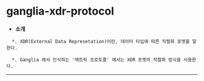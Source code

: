 # ganglia-xdr-protocol

* **소개**
```
  *. XDR(External Data Represetation)이란, 데이터 타입에 따른 직렬화 포멧을 말한다.
  
  *. Ganglia 에서 인식하는 '매트릭 프로토콜' 에서는 XDR 포멧의 직렬화 방식을 사용한다.
```
---
